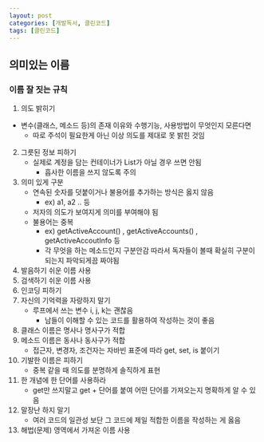 ```yaml
---
layout: post
categories: [개발독서, 클린코드]
tags: [클린코드]
---
```

## 의미있는 이름
### 이름 잘 짓는 규칙
1. 의도 밝히기
  - 변수(클래스, 메소드 등)의 존재 이유와 수행기능, 사용방법이 무엇인지 모른다면
    - 따로 주석이 필요한게 아닌 이상 의도를 제대로 못 밝힌 것임
2. 그릇된 정보 피하기
   - 실제로 계정을 담는 컨테이너가 List가 아닐 경우 쓰면 안됨
     - 흡사한 이름을 쓰지 않도록 주의
3. 의미 있게 구분
   - 연속된 숫자를 덧붙이거나 불용어를 추가하는 방식은 옳지 않음
     - ex) a1, a2 .. 등
   - 저자의 의도가 보여지게 의미를 부여해야 됨
   - 불용어는 중복
     - ex) getActiveAccount() , getActiveAccounts() , getActiveAccoutInfo 등
     - 각 무엇을 하는 메소드인지 구분안감 따라서 독자들이 볼때 확실히 구분이 되는지 파악되게끔 짜야됨
4. 발음하기 쉬운 이름 사용
5. 검색하기 쉬운 이름 사용
6. 인코딩 피하기
7. 자신의 기억력을 자랑하지 말기
   - 루프에서 쓰는 변수 i, j, k는 괜찮음
     - 남들이 이해할 수 있는 코드를 활용하여 작성하는 것이 좋음
8. 클래스 이름은 명사나 명사구가 적합
9. 메소드 이름은 동사나 동사구가 적합
   - 접근자, 변경자, 조건자는 자바빈 표준에 따라 get, set, is 붙이기
10. 기발한 이름은 피하기
    - 중복 같을 때 의도를 분명하게 솔직하게 표현
11. 한 개념에 한 단어를 사용하라
    - get만 쓰지말고 get + 단어를 붙여 어떤 단어를 가져오는지 명확하게 알 수 있음
12. 말장난 하지 말기
    - 여러 코드의 일관성 보단 그 코드에 제일 적합한 이름을 작성하는 게 옳음
13. 해법(문제) 영역에서 가져온 이름 사용
